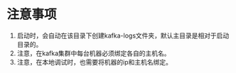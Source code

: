 
# 注意事项

1. 启动时，会自动在该目录下创建kafka-logs文件夹，默认主目录是相对于启动目录的。
2. 注意，在kafka集群中每台机器必须绑定各自的主机名。
3. 注意，在本地调试时，也需要将机器的ip和主机名绑定。
